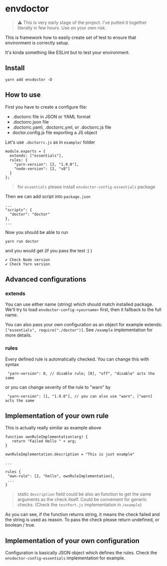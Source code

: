 # envdoctor

> ⚠️ This is very early stage of the project. I've putted it together literally in few hours. Use on your own risk.

This is framework how to easily create set of test to ensure that environment is correctly setup.

It's kinda something like ESLint but to test your environment.

## Install

`yarn add envdoctor -D`

## How to use

First you have to create a configure file:

- .doctorrc file in JSON or YAML format
- .doctorrc.json file
- .doctorrc.yaml, .doctorrc.yml, or .doctorrc.js file
- doctor.config.js file exporting a JS object

Let's use `.doctorrc.js` as in `example/` folder

```
module.exports = {
  extends: ["essentials"],
  rules: {
    "yarn-version": [2, "1.9.0"],
    "node-version": [2, "v8"]
  }
};
```

> for `essentials` please install `envdoctor-config-essentials` package

Then we can add script into `package.json`

```
...
"scripts": {
  "doctor": "doctor"
},
...
```

Now you should be able to run

`yarn run doctor`

and you would get (if you pass the test :) )

```
✔ Check Node version
✔ Check Yarn version
```

## Advanced configurations

### extends

You can use either name (string) which should match installed package. We'll try to load `envdoctor-config-<yourname>` first, then it fallback to the full name.

You can also pass your own configuration as an object for example
extends: `["essentials", require("./doctor")]`. See `/example` implementation for more details.

### rules

Every defined rule is automatically checked. You can change this with syntax

```
 "yarn-version": 0, // disable rule; [0], "off", "disable" acts the same
```

or you can change severity of the rule to "warn" by

```
 "yarn-version": [1, "1.9.0"], // you can also use "warn", ["warn] acts the same
```

## Implementation of your own rule

This is actually really similar as example above

```
function ownRuleImplementation(arg) {
   return "Failed Hello " + arg;
}

ownRuleImplementation.description = "This is just example"

...

rules {
 "own-rule": [2, "hello", ownRuleImplementation],
 ...
}
```

> static `description` field could be also an function to get the same arguments as the check itself. Could be convenient for generic checks. (Check the `testPort.js` implementation in `/example`)

As you can see, if the function returns string, it means the check failed and the string is used as reason. To pass the check please return undefined, or boolean / true.

## Implementation of your own configuration

Configuration is basically JSON object which defines the rules. Check the `envdoctor-config-essentials` implementation for example.
